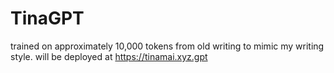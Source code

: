 # TinaGPT

trained on approximately 10,000 tokens from old writing to mimic my writing style. will be deployed at https://tinamai.xyz.gpt
